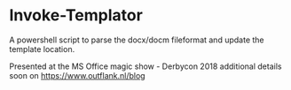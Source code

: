 # Invoke-Templator

A powershell script to parse the docx/docm fileformat and update the template location.

Presented at the MS Office magic show - Derbycon 2018
additional details soon on https://www.outflank.nl/blog 
